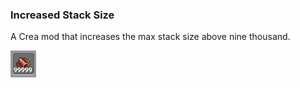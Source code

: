 ### Increased Stack Size
A Crea mod that increases the max stack size above nine thousand.

![Preview](preview.png)
